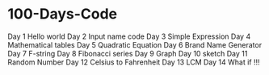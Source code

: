 # 100-Days-Code
Day 1 Hello world 
Day 2 Input name code 
Day 3 Simple Expression 
Day 4 Mathematical tables
Day 5 Quadratic Equation
Day 6 Brand Name Generator
Day 7 F-string
Day 8 Fibonacci series
Day 9 Graph
Day 10 sketch
Day 11 Random Number
Day 12 Celsius to Fahrenheit
Day 13 LCM
Day 14 What if !!!
